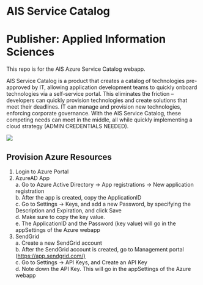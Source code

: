# AIS Service Catalog
Publisher: Applied Information Sciences
=========
This repo is for the AIS Azure Service Catalog webapp.

AIS Service Catalog is a product that creates a catalog of technologies pre-approved by IT, allowing application development teams to quickly onboard technologies via a self-service portal. This eliminates the friction – developers can quickly provision technologies and create solutions that meet their deadlines. IT can manage and provision new technologies, enforcing corporate governance. With the AIS Service Catalog, these competing needs can meet in the middle, all while quickly implementing a cloud strategy (ADMIN CREDENTIALS NEEDED).

<a href="https://portal.azure.us/#create/Microsoft.Template/uri/https%3A%2F%2Fraw.githubusercontent.com%2FAppliedIS%2FASC%2Fasc-jagrati%2FDeploy%2Fazuregovdeploy.json" target="_blank">
    <img src="http://azuredeploy.net/AzureGov.png"/>
</a>

## Provision Azure Resources

1. Login to Azure Portal
2. AzureAD App   
    a. Go to Azure Active Directory -> App registrations -> New application registration   
    b. After the app is created, copy the ApplicationID   
    c. Go to Settings -> Keys, and add a new Password, by specifying the Description and Expiration, and click Save   
    d. Make sure to copy the key value.   
    e. The ApplicationID and the Password (key value) will go in the appSettings of the Azure webapp   
3. SendGrid   
    a. Create a new SendGrid account   
    b. After the SendGrid account is created, go to Management portal (<https://app.sendgrid.com/)>   
    c. Go to Settings -> API Keys, and Create an API Key   
    d. Note down the API Key. This will go in the appSettings of the Azure webapp 
